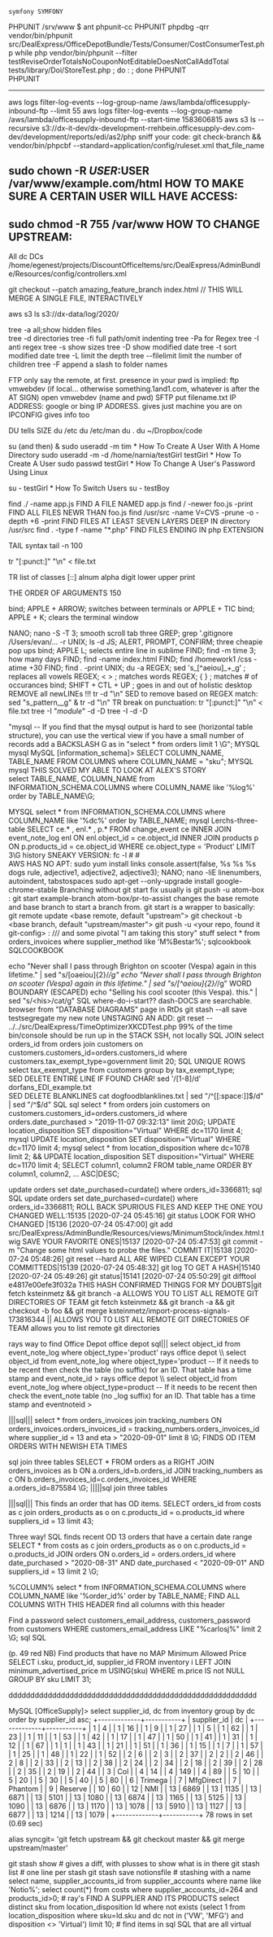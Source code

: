     symfony SYMFONY
PHPUNIT /srv/www $ ant phpunit-cc
PHPUNIT phpdbg -qrr vendor/bin/phpunit src/DealExpress/OfficeDepotBundle/Tests/Consumer/CostConsumerTest.php 
while php vendor/bin/phpunit --filter testReviseOrderTotalsNoCouponNotEditableDoesNotCallAddTotal tests/library/Doi/StoreTest.php ; do : ; done
PHPUNIT  
PHPUNIT 

-----------------------
aws logs filter-log-events   --log-group-name /aws/lambda/officesupply-inbound-ftp  --limit 55
aws logs filter-log-events   --log-group-name /aws/lambda/officesupply-inbound-ftp  --start-time 1583606815
aws s3 ls --recursive s3://dx-it-dev/dx-development-rrehbein.officesupply-dev.com-dev/development/reports/edi/as2/php sniff your code:      git check-branch   && vendor/bin/phpcbf --standard=application/config/ruleset.xml that_file_name

sudo chown -R $USER:$USER /var/www/example.com/html  HOW TO MAKE SURE A CERTAIN USER WILL HAVE ACCESS:
--------------------

sudo chmod -R 755 /var/www   HOW TO CHANGE UPSTREAM:
-------------------
All dc DCs /home/egenest/projects/DiscountOfficeItems/src/DealExpress/AdminBundle/Resources/config/controllers.xml   




git checkout --patch amazing_feature_branch index.html // THIS WILL MERGE A SINGLE FILE, INTERACTIVELY


aws s3 ls s3://dx-data/log/2020/


tree -a all;show hidden files  
tree  -d directories
tree  -fi full path/omit indenting
tree  -Pa for Regex
tree  -I anti regex
tree  -s show sizes
tree  -D show modified date
tree  -t sort modified date
tree  -L limit the depth
tree --filelimit limit the number of children
tree -F  append a slash to folder names 


FTP  only say the remote, at first.  presence in your pwd is implied:
ftp vmwebdev (if local... otherwise something.1and1.com, whatever is after the AT SIGN)
open vmwebdev  (name and pwd)
SFTP  put filename.txt
IP ADDRESS:  google or bing IP ADDRESS.  gives just machine you are on
IPCONFIG gives info too

DU tells SIZE
du /etc
du /etc/man
du .
du ~/Dropbox/code




su (and then) & sudo useradd -m tim   * How To Create A User With A Home Directory 
sudo useradd -m -d /home/narnia/testGirl  testGirl    * How To Create A User 
sudo passwd testGirl  * How To Change A User's Password Using Linux 

su - testGirl  * How To Switch Users
su - testBoy 


find  ./  -name app.js   FIND A FILE NAMED app.js
find  /  -newer foo.js -print   FIND ALL FILES NEWR THAN foo.js
find /usr/src -name V=CVS  -prune  -o -depth +6 -print  FIND FILES AT LEAST SEVEN LAYERS DEEP IN directory /usr/src
find . -type f -name "*.php"   FIND FILES ENDING IN php EXTENSION

TAIL syntax
tail -n 100


tr "[:punct:]"  "\n"  <  file.txt

TR list of classes [::] alnum  alpha  digit  lower   upper   print   

THE ORDER OF ARGUMENTS 150  

bind; APPLE + ARROW; switches between terminals or APPLE + TIC
bind; APPLE + K;     clears the terminal window

NANO; nano -S -T 3; smooth scroll tab three
GREP; grep '.gitignore /Users/evan/... -r
UNIX; ls -d
JS; ALERT, PROMPT, CONFIRM; three cheapie pop ups
bind; APPLE L; selects entire line in sublime
FIND; find -m time 3; how many days
FIND; find -name index.html
FIND; find /homework1 /css -atime +30
FIND; find  .  -print
UNIX;  du -a
REGEX;  sed 's_[^aeiou]_+_g'  ; replaces all vowels
REGEX;  \<  \> ;  matches words
REGEX;  \{  \}  ; matches # of occurances
bind;  SHIFT + CTL + UP ; goes in and out of holistic desktop
REMOVE all newLINEs !!! tr -d "\n"
SED to remove based on REGEX match: sed "s_pattern__g" & tr -d "\n"
TR break on punctuation:   tr "[:punct:]"  "\n" < file.txt
tree -I "*module*" -d -D
tree -I  -d -D

"mysql  -- If you find that the mysql output is hard to see (horizontal table structure), you can use the vertical view if you have a small number of records add a BACKSLASH G as in   "select * from orders limit 1 \G"; MYSQL
mysql        MySQL [information_schema]> SELECT COLUMN_NAME, TABLE_NAME  FROM COLUMNS where COLUMN_NAME = "sku";
MYSQL mysql  THIS SOLVED MY ABLE TO LOOK AT ALEX'S STORY   
select TABLE_NAME, COLUMN_NAME from INFORMATION_SCHEMA.COLUMNS     where COLUMN_NAME like '%log%'   order by TABLE_NAME\G;


MYSQL select * from INFORMATION_SCHEMA.COLUMNS     where COLUMN_NAME like '%dc%'   order by TABLE_NAME;
mysql Lerchs-three-table SELECT ce.*  , enl.* , p.* FROM change_event ce INNER JOIN event_note_log enl ON enl.object_id = ce.object_id INNER JOIN products p  ON p.products_id = ce.object_id WHERE ce.object_type = 'Product' LIMIT 3\G
history SNEAKY VERSION: fc -l  #   #   
 AWS HAS NO APT:      sudo yum install links 
console.assert(false, %s %s %s dogs rule, adjective1, adjective2, adjective3);
NANO; nano -liE  linenumbers, autoindent, tabstospaces
sudo apt-get --only-upgrade install google-chrome-stable
Branching without git start fix usually is git push -u atom-box <branchname>:<branchname> 
git start example-branch atom-box/pr-to-assist changes the base remote and base branch to start a branch from.
git start <branch> is a wrapper to basically:    git remote update <base remote, default "upstream">           git checkout -b <branch> <base branch, default "upstream/master">               git push -u <your repo, found it git-config> <branch>:<branch>            /// and some pivotal "I am taking this story" stuff
select * from orders_invoices where supplier_method like 'M%Bestar%'; sqlcookbook SQLCOOKBOOK

echo "Never shall I pass through Brighton on scooter (Vespa) again in this lifetime." | sed "s/[oaeiou]\{2\}/*/g"
echo "Never shall I pass through Brighton on scooter (Vespa) again in this lifetime." | sed "s/[^aeiou]\{2\}/*/g"
WORD BOUNDARY (ESCAPED)  echo "Selling his cool scooter (this Vespa). this." | sed "s/\<his\>/cat/g"
SQL where-do-i-start??    dash-DOCS are searchable.   browser from "DATABASE DIAGRAMS" page in RtDs
git stash --all save testsegregate
my new note
UNSTAGING AN ADD: git reset -- ../../src/DealExpress/TimeOptimizerXKCDTest.php
99\% of the time bin/console should be run up in the STACK SSH, not locally
SQL JOIN     select orders_id from orders join customers on customers.customers_id=orders.customers_id  where customers.tax_exempt_type=government  limit 20;
SQL UNIQUE ROWS  select tax_exempt_type  from customers group by tax_exempt_type;    
SED DELETE ENTIRE LINE IF FOUND CHAR!  sed '/[1-8]/d' dorfans_EDI_example.txt  
SED DELETE BLANKLINES    cat   dogfoodblanklines.txt  | sed "/^[[:space:]]$/d" | sed "/^$/d" 
SQL sql      select * from orders join customers on customers.customers_id=orders.customers_id where orders.date_purchased > "2019-11-07 09:32:13"  limit 20\G;
UPDATE location_disposition SET disposition="Virtual" WHERE dc=1170 limit 4;
mysql      UPDATE location_disposition SET disposition="Virtual" WHERE dc=1170 limit 4;
mysql  select * from location_disposition where dc=1078  limit 2;    &&    UPDATE location_disposition SET disposition="Virtual" WHERE dc=1170 limit 4;
SELECT column1, column2 FROM table_name ORDER BY column1, column2, ... ASC|DESC; 


update orders set date_purchased=curdate() where orders_id=3366811;
sql SQL update orders set date_purchased=curdate() where orders_id=3366811;
ROLL BACK SPURIOUS FILES AND KEEP THE ONE YOU CHANGED WELL:15135  [2020-07-24 05:45:16] git status LOOK FOR WHO CHANGED |15136  [2020-07-24 05:47:00] git add src/DealExpress/AdminBundle/Resources/views/MinimumStock/index.html.twig SAVE YOUR FAVORITE ONES|15137  [2020-07-24 05:47:53] git commit -m "Change some html values to probe the files." COMMIT IT|15138  [2020-07-24 05:48:26] git reset --hard ALL ARE WIPED CLEAN EXCEPT YOUR COMMITTEDS|15139  [2020-07-24 05:48:32] git log TO GET A HASH|15140  [2020-07-24 05:49:26] git status|15141  [2020-07-24 05:50:29] git difftool e4817e00efe3f032a THIS HASH CONFIRMED THINGS FOR MY DOUBTS|git fetch ksteinmetz && git branch -a  ALLOWS YOU TO LIST ALL REMOTE GIT DIRECTORIES OF TEAM
git fetch ksteinmetz && git branch -a && git checkout -b foo  && git merge ksteinmetz/import-process-signals-173816344 ||  ALLOWS YOU TO LIST ALL REMOTE GIT DIRECTORIES OF TEAM allows you to list remote git directories

rays way to find Office Depot office depot sql|||          select object_id from event_note_log where object_type='product'
rays office depot \\\     select object_id from event_note_log where object_type='product -- If it needs to be recent then check the  table (no  suffix) for an ID. That table has a time stamp and event_note_id > 
rays office depot \\\     select object_id from event_note_log where object_type=product -- If it needs to be recent then check the event_note table (no _log suffix) for an ID. That table has a time stamp and eventnoteid > 


|||sql|||  select * from orders_invoices join tracking_numbers  ON orders_invoices.orders_invoices_id = tracking_numbers.orders_invoices_id where supplier_id = 13 and  eta > "2020-09-01"  limit 8 \G;  FINDS OD ITEM ORDERS WITH NEWISH ETA TIMES 

sql join three tables
SELECT * FROM orders as a  RIGHT JOIN orders_invoices as b ON a.orders_id=b.orders_id JOIN tracking_numbers as c ON b.orders_invoices_id=c.orders_invoices_id  WHERE a.orders_id=875584   \G;     |||||sql join three tables

|||sql|||
This finds an order that has OD items.
SELECT  orders_id from costs as c join orders_products as o on c.products_id = o.products_id where suppliers_id = 13 limit 43;

Three way! SQL finds recent OD 13 orders that have a certain date range
 SELECT  * from costs as c join orders_products as o on c.products_id = o.products_id  JOIN orders ON o.orders_id = orders.orders_id         where date_purchased > "2020-08-31" AND date_purchased < "2020-09-01" AND suppliers_id = 13 limit 2 \G;

%COLUMN%
select * from INFORMATION_SCHEMA.COLUMNS where COLUMN_NAME like '%order_id%' order by TABLE_NAME;   FIND ALL COLUMNS WITH THIS HEADER find all columns with this header

Find a password
select customers_email_address, customers_password   from customers WHERE customers_email_address LIKE "%carlosj%"  limit 2 \G;   sql SQL 

(p. 49 red NB) Find products that have no MAP Minimum Allowed Price
SELECT i.sku, product_id, supplier_id  FROM  inventory  i LEFT JOIN minimum_advertised_price m USING(sku) WHERE m.price IS not NULL GROUP BY sku  LIMIT 31;


ddddddddddddddddddddddddddddddddddddddddddddddddddddddddd

MySQL [OfficeSupply]> select supplier_id, dc from inventory      group by dc  order by supplier_id asc;
+-------------+-----------+
| supplier_id | dc        |
+-------------+-----------+
|           1 | 4         |
|           1 | 16        |
|           1 | 9         |
|           1 | 27        |
|           1 | 5         |
|           1 | 62        |
|           1 | 23        |
|           1 | 11        |
|           1 | 53        |
|           1 | 42        |
|           1 | 17        |
|           1 | 47        |
|           1 | 50        |
|           1 | 41        |
|           1 | 31        |
|           1 | 12        |
|           1 | 67        |
|           1 | 1         |
|           1 | 43        |
|           1 | 21        |
|           1 | 51        |
|           1 | 36        |
|           1 | 15        |
|           1 | 7         |
|           1 | 57        |
|           1 | 25        |
|           1 | 48        |
|           1 | 22        |
|           1 | 52        |
|           2 | 6         |
|           2 | 3         |
|           2 | 37        |
|           2 | 2         |
|           2 | 46        |
|           2 | 8         |
|           2 | 33        |
|           2 | 13        |
|           2 | 38        |
|           2 | 24        |
|           2 | 34        |
|           2 | 18        |
|           2 | 39        |
|           2 | 28        |
|           2 | 35        |
|           2 | 19        |
|           2 | 44        |
|           3 | Col       |
|           4 | 14        |
|           4 | 149       |
|           4 | 89        |
|           5 | 10        |
|           5 | 20        |
|           5 | 30        |
|           5 | 40        |
|           5 | 80        |
|           6 | Trimega   |
|           7 | MfgDirect |
|           7 | Phantom   |
|           9 | Reserve   |
|          10 | 60        |
|          12 | NMI       |
|          13 | 6869      |
|          13 | 1135      |
|          13 | 6871      |
|          13 | 5101      |
|          13 | 1080      |
|          13 | 6874      |
|          13 | 1165      |
|          13 | 5125      |
|          13 | 1090      |
|          13 | 6876      |
|          13 | 1170      |
|          13 | 1078      |
|          13 | 5910      |
|          13 | 1127      |
|          13 | 6877      |
|          13 | 1214      |
|          13 | 1079      |
+-------------+-----------+
78 rows in set (0.69 sec)

 alias syncgit= 'git fetch upstream && git checkout master && git merge upstream/master'

git stash show # gives a diff, with plusses to show what is in there
git stash list # one line per stash
git stash  save notionsfile # stashing with a name
select name, supplier_accounts_id from supplier_accounts where name like 'Notio%'; select count(*) from costs where supplier_accounts_id=264 and products_id>0;  # ray's FIND A SUPPLIER AND ITS PRODUCTS
select distinct sku from location_disposition ld where not exists (select 1 from location_disposition where sku=ld.sku and dc not in ('VW', 'MFG') and disposition <> 'Virtual') limit 10;  # find items in sql SQL that are all virtual
